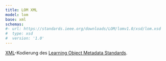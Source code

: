 ```yaml
---
title: LOM XML
model: lom
base: xml
schemas:
#- url: https://standards.ieee.org/downloads/LOM/lomv1.0/xsd/lom.xsd
#  type: xsd
#  version: '1.0'
---
```


[XML](../xml)-Kodierung des [Learning Object Metadata Standards](../lom).
